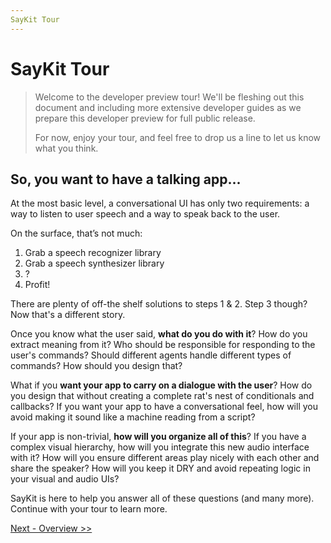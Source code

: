 ```yaml
---
SayKit Tour
---
```


# SayKit Tour

> Welcome to the developer preview tour! We'll be fleshing out this document and including more extensive developer guides as we prepare this developer preview for full public release.
> 
> For now, enjoy your tour, and feel free to drop us a line to let us know what you think.

## So, you want to have a talking app...

At the most basic level, a conversational UI has only two requirements: a way to listen to user speech and a way to speak back to the user.

On the surface, that’s not much:

1. Grab a speech recognizer library
2. Grab a speech synthesizer library
3. ?
4. Profit!

There are plenty of off-the shelf solutions to steps 1 & 2. Step 3 though? Now that's a different story. 

Once you know what the user said, **what do you do with it**? How do you extract meaning from it? Who should be responsible for responding to the user's commands? Should different agents handle different types of commands? How should you design that?

What if you **want your app to carry on a dialogue with the user**? How do you design that without creating a complete rat's nest of conditionals and callbacks? If you want your app to have a conversational feel, how will you avoid making it sound like a machine reading from a script?

If your app is non-trivial, **how will you organize all of this**? If you have a complex visual hierarchy, how will you integrate this new audio interface with it? How will you ensure different areas play nicely with each other and share the speaker? How will you keep it DRY and avoid repeating logic in your visual and audio UIs?

SayKit is here to help you answer all of these questions (and many more). Continue with your tour to learn more.

[Next - Overview >>](./01-overview.md)
